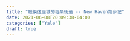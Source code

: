 ```yaml
---
title: "触摸这座城的每条街道 -- New Haven跑步记"
date: 2021-06-08T20:09:38-04:00
categories: ["Yale"]
draft: true
---
```



